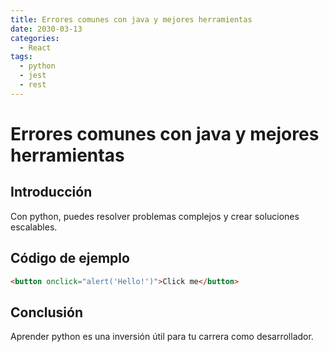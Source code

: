 ```yaml
---
title: Errores comunes con java y mejores herramientas
date: 2030-03-13
categories:
  - React
tags:
  - python
  - jest
  - rest
---
```


# Errores comunes con java y mejores herramientas

## Introducción

Con python, puedes resolver problemas complejos y crear soluciones escalables.

## Código de ejemplo

```html
<button onclick="alert('Hello!')">Click me</button>
```

## Conclusión

Aprender python es una inversión útil para tu carrera como desarrollador.